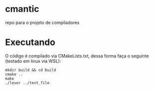 # cmantic
repo para o projeto de compiladores

# Executando

O código é compilado via CMakeLists.txt, dessa forma faça o seguinte (testado em linux via WSL):
```
mkdir build && cd build
cmake ..
make
./lexer ../test_file
```
